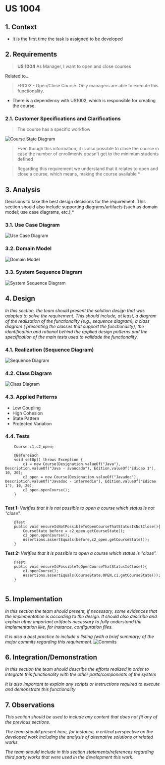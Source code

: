 # US 1004

## 1. Context

* It is the first time the task is assigned to be developed

## 2. Requirements

> **US 1004** As Manager, I want to open and close courses

Related to...

> FRC03 - Open/Close Course. Only managers are able to execute this functionality.

* There is a dependency with US1002, which is responsible for creating the course.

### 2.1. Customer Specifications and Clarifications

> The course has a specific workflow

![Course State Diagram](docs/CoursStateDiagram.svg "Course Workflow")

> Even though this information, it is also possible to close the course in case the number of enrollments
> doesn't get to the minimum students defined

> Regarding this requirement we understand that it relates to open and close a course, which means, making the course
> available *

## 3. Analysis

Decisions to take the best design decisions for the requirement. This section should also include supporting
diagrams/artifacts (such as domain model; use case diagrams, etc.),*

### 3.1. Use Case Diagram

![Use Case Diagram](us_1004_UCD.svg "Use Case Diagram")

### 3.2. Domain Model

![Domain Model](us_1004_MD.svg "Domain Model")

### 3.3. System Sequence Diagram

![System Sequence Diagram](us_1004_SSD.svg "System Sequence Diagram")

## 4. Design

*In this section, the team should present the solution design that was adopted to solve the requirement. This should
include, at least, a diagram of the realization of the functionality (e.g., sequence diagram), a class diagram (
presenting the classes that support the functionality), the identification and rational behind the applied design
patterns and the specification of the main tests used to validade the functionality.*

### 4.1. Realization (Sequence Diagram)

![Sequence Diagram](us_1004_SD.svg "Sequence Diagram")

### 4.2. Class Diagram

![Class Diagram](us_1004_CD.svg "Class Diagram")

### 4.3. Applied Patterns

* Low Coupling
* High Cohesion
* State Pattern
* Protected Variation

### 4.4. Tests

````
    Course c1,c2_open;
    
    @BeforeEach
    void setUp() throws Exception {
        c1 = new Course(Designation.valueOf("Java"), Description.valueOf("Java - avancado"), Edition.valueOf("Edicao 1"), 10, 20);
        c2_open = new Course(Designation.valueOf("Javadoc"), Description.valueOf("Javadoc - intermedio"), Edition.valueOf("Edicao 1"), 10, 20);
        c2_open.openCourse();
    }
    
````

**Test 1:** *Verifies that it is not possible to open a course which status is not "close".*

```
    @Test
    public void ensureIsNotPossibleToOpenCourseThatStatusIsNotClose(){
        CourseState before = c2_open.getCourseState();
        c2_open.openCourse();
        Assertions.assertEquals(before,c2_open.getCourseState());
    }
````

**Test 2:** *Verifies that it is possible to open a course which status is "close".*

```
    @Test
    public void ensureIsPossibleToOpenCourseThatStatusIsClose(){
        c1.openCourse();
        Assertions.assertEquals(CourseState.OPEN,c1.getCourseState());
    }


````

## 5. Implementation

*In this section the team should present, if necessary, some evidences that the implementation is according to the
design. It should also describe and explain other important artifacts necessary to fully understand the implementation
like, for instance, configuration files.*


*It is also a best practice to include a listing (with a brief summary) of the major commits regarding this
requirement.*
![Commits](us_1004_commits.png "Commits")

## 6. Integration/Demonstration

*In this section the team should describe the efforts realized in order to integrate this functionality with the other
parts/components of the system*

*It is also important to explain any scripts or instructions required to execute and demonstrate this functionality*

## 7. Observations

*This section should be used to include any content that does not fit any of the previous sections.*

*The team should present here, for instance, a critical perspective on the developed work including the analysis of
alternative solutions or related works*

*The team should include in this section statements/references regarding third party works that were used in the
development this work.*